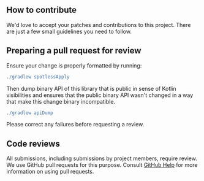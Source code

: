 ## How to contribute
We'd love to accept your patches and contributions to this project. There are just a few small guidelines you need to follow.

## Preparing a pull request for review
Ensure your change is properly formatted by running:

```gradle
./gradlew spotlessApply
```

Then dump binary API of this library that is public in sense of Kotlin visibilities and ensures that the public binary API wasn't changed in a way that make this change binary incompatible. 

```gradle
./gradlew apiDump
```

Please correct any failures before requesting a review.

## Code reviews
All submissions, including submissions by project members, require review. We use GitHub pull requests for this purpose. Consult [GitHub Help](https://docs.github.com/en/github/collaborating-with-pull-requests/proposing-changes-to-your-work-with-pull-requests/about-pull-requests) for more information on using pull requests.
